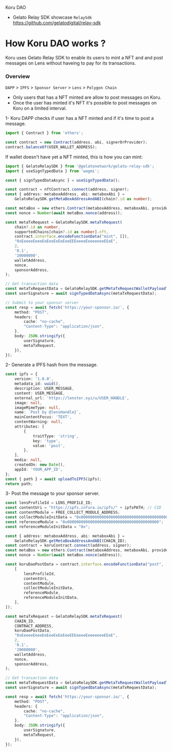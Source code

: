 Koru DAO

- Gelato Relay SDK showcase `RelaySdk` https://github.com/gelatodigital/relay-sdk

# How Koru DAO works ?

Koru uses Gelato Relay SDK to enable its users to mint a NFT and and post messages on Lens without haveing to pay for
its transactions.

### Overview

`DAPP` > `IPFS` > `Sponsor Server` > `Lens` > `Polygon Chain`

- Only users that has a NFT minted are allow to post messages on Koru.
- Once the user has minted it's NFT it's possible to post messages on Koru on a limited interval.

1- Koru DAPP checks if user has a NFT minted and if it's time to post a message.

```ts
import { Contract } from 'ethers';

const contract = new Contract(address, abi, signerOrProvider);
contract.balanceOf(USER_WALLET_ADDRESS);
```

If wallet doesn't have yet a NFT minted, this is how you can mint:

```ts
import { GelatoRelaySDK } from '@gelatonetwork/gelato-relay-sdk';
import { useSignTypedData } from 'wagmi';

const { signTypedDataAsync } = useSignTypedData();

const contract = nftContract.connect(address, signer);
const { address: metaboxAddress, abi: metaboxAbi } =
    GelatoRelaySDK.getMetaBoxAddressAndABI(chain?.id as number);

const metaBox = new ethers.Contract(metaboxAddress, metaboxAbi, provider);
const nonce = Number(await metaBox.nonce(address));

const metaTxRequest = GelatoRelaySDK.metaTxRequest(
    chain?.id as number,
    supportedChains[chain?.id as number].nft,
    contract.interface.encodeFunctionData("mint", []),
    "0xEeeeeEeeeEeEeeEeEeEeeEEEeeeeEeeeeeeeEEeE",
    2,
    '0.1',
    '20000000',
    walletAddress,
    nonce,
    sponsorAddress,
);

// Get transaction data
const metaTxRequestData = GelatoRelaySDK.getMetaTxRequestWalletPayloadToSign(metaTxRequest);
const userSignature = await signTypedDataAsync(metaTxRequestData);

// Submit to your sponsor server
const resp = await fetch('https://your-sponsor.io/', {
    method: "POST",
    headers: {
        cache: "no-cache",
        "Content-Type": "application/json",
    },
    body: JSON.stringify({
        userSignature,
        metaTxRequest,
    }),
});
```

2- Generate a IPFS hash from the message.

```ts
const ipfs = {
    version: '1.0.0',
    metadata_id: uuid(),
    description: USER_MESSAGE,
    content: USER_MESSAGE,
    external_url: 'https://lenster.xyz/u/USER_HANDLE',
    image: null,
    imageMimeType: null,
    name: `Post by @lensHandle}`,
    mainContentFocus: 'TEXT',
    contentWarning: null,
    attributes: [
        {
            traitType: 'string',
            key: 'type',
            value: 'post',
        },
    ],
    media: null,
    createdOn: new Date(),
    appId: 'YOUR_APP_ID',
};
const { path } = await uploadToIPFS(ipfs);
return path;
```

3- Post the message to your sponsor server.

```ts
const lensProfileId = LENS_PROFILE_ID;
const contentUri = "https://ipfs.infura.io/ipfs/" + ipfsPATH; // CID
const contentModule = FREE_COLLECT_MODULE_ADDRESS;
const collectModuleInitData = "0x0000000000000000000000000000000000000000000000000000000000000000";
const referenceModule = "0x0000000000000000000000000000000000000000";
const referenceModuleInitData = "0x";

const { address: metaboxAddress, abi: metaboxAbi } =
    GelatoRelaySDK.getMetaBoxAddressAndABI(CHAIN_ID);
const contract = koruContract.connect(address, signer);
const metaBox = new ethers.Contract(metaboxAddress, metaboxAbi, provider);
const nonce = Number(await metaBox.nonce(address));

const koruDaoPostData = contract.interface.encodeFunctionData("post", [
    [
        lensProfileId,
        contentUri,
        contentModule,
        collectModuleInitData,
        referenceModule,
        referenceModuleInitData,
    ],
]);

const metaTxRequest = GelatoRelaySDK.metaTxRequest(
    CHAIN_ID,
    CONTRACT_ADDRESS,
    koruDaoPostData,
    "0xEeeeeEeeeEeEeeEeEeEeeEEEeeeeEeeeeeeeEEeE",
    2,
    '0.1',
    '20000000',
    walletAddress,
    nonce,
    sponsorAddress,
);

// Get transaction data
const metaTxRequestData = GelatoRelaySDK.getMetaTxRequestWalletPayloadToSign(metaTxRequest);
const userSignature = await signTypedDataAsync(metaTxRequestData);

const resp = await fetch('https://your-sponsor.io/', {
    method: "POST",
    headers: {
        cache: "no-cache",
        "Content-Type": "application/json",
    },
    body: JSON.stringify({
        userSignature,
        metaTxRequest,
    }),
});
```
